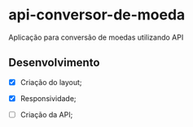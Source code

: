 # api-conversor-de-moeda
Aplicação para conversão de moedas utilizando API

## Desenvolvimento
  - [x] Criação do layout;
  - [x] Responsividade;
  - [ ] Criação da API;
  
  
